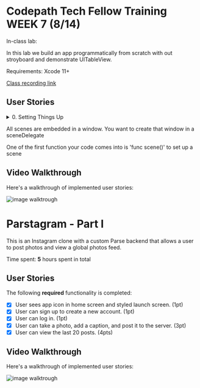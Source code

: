
# Codepath Tech Fellow Training WEEK 7 (8/14)

In-class lab:

In this lab we build an app programmatically from scratch with out stroyboard and demonstrate UITableView.

Requirements: Xcode 11+ 

[Class recording link](https://www.youtube.com/watch?v=40gdqVyr9Hk&list=PLrT2tZ9JRrf5vvh-Xb86rnMuorl2us3zc&index=6)

## User Stories



<details><summary>0. Setting Things Up</summary>
<p>

1. Create a new iOS application project in Xcode and set up the project as usual, give product name and interface should be Storyboard and then click create! 
![image walktrough](./images/creating_project.png)

2. Delete Main.storyboard, then go to info.plist -> Application Scence Manifest -> Screen Configuration -> Application Session Role -> Item 0 (Default Config) -> Storyboard Name (DELETE THIS OR YOU WILL GET ERRORS DURING COMPILE TIME)
![image walktrough](./images/initial_setup.png)

3. In PView.xcodeproj within General settings and Deployment Info delete the text "Main" from the Main Interface text bar or Xcode will search for the Main.storyboard when compilling.
![image walktrough](./images/initial_setup2.png)

</p>
</details>





All scenes are embedded in a window. You want to create that window in a sceneDelegate

One of the first function your code comes into is 'func scene()' to set up a scene

## Video Walkthrough

Here's a walkthrough of implemented user stories:

![image walktrough](./images/part2.gif)

# Parstagram - Part I

This is an Instagram clone with a custom Parse backend that allows a user to post photos and view a global photos feed.

Time spent: **5** hours spent in total

## User Stories

The following **required** functionality is completed:

- [x] User sees app icon in home screen and styled launch screen. (1pt)
- [x] User can sign up to create a new account. (1pt)
- [x] User can log in. (1pt)
- [x] User can take a photo, add a caption, and post it to the server. (3pt)
- [x] User can view the last 20 posts. (4pts)
<!-- 
The following **bonus** features are implemented:

- [] User can pull to refresh. (1pt)
- [] User can load past posts infinitely. (2pts) -->

## Video Walkthrough

Here's a walkthrough of implemented user stories:

![image walktrough](./images/part1.gif)